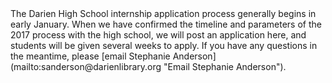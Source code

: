 <div class="row margin-bottom-30">
<div class="col-md-10 col-md-offset-1">
The Darien High School internship application process generally begins in early January. When we have confirmed the timeline and parameters of the 2017 process with the high school, we will post an application here, and students will be given several weeks to apply. If you have any questions in the meantime, please [email Stephanie Anderson](mailto:sanderson@darienlibrary.org "Email Stephanie Anderson").  
</div>
</div>